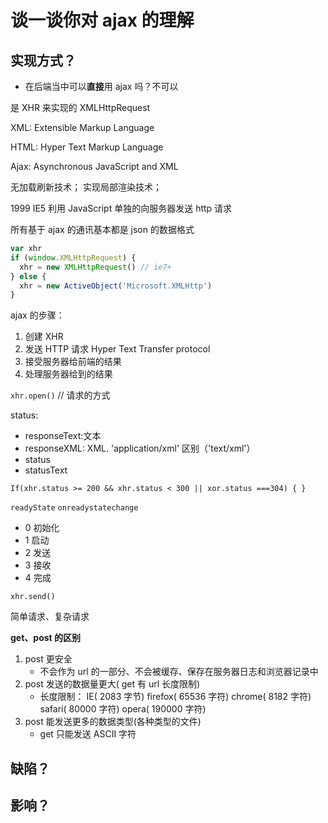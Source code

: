 # 谈一谈你对 ajax 的理解

## 实现方式？

- 在后端当中可以**直接**用 ajax 吗？不可以

是 XHR 来实现的   XMLHttpRequest

XML: Extensible Markup Language

HTML: Hyper Text Markup Language

Ajax: Asynchronous JavaScript and XML



无加载刷新技术； 实现局部渲染技术；

1999 IE5 利用 JavaScript 单独的向服务器发送 http 请求



所有基于 ajax 的通讯基本都是 json 的数据格式



```javascript
var xhr
if (window.XMLHttpRequest) {
  xhr = new XMLHttpRequest() // ie7+
} else {
  xhr = new ActiveObject('Microsoft.XMLHttp')
}
```



ajax 的步骤：

1. 创建 XHR
2. 发送 HTTP 请求 Hyper Text Transfer protocol
3. 接受服务器给前端的结果
4. 处理服务器给到的结果

`xhr.open()`  // 请求的方式

status:

- responseText:文本
- responseXML: XML.      'application/xml'   区别（'text/xml'）
- status
- statusText

`If(xhr.status >= 200 && xhr.status < 300 || xor.status ===304) { }`

`readyState`		`onreadystatechange`

- 0 初始化
- 1 启动
- 2 发送
- 3 接收
- 4 完成

`xhr.send()`

简单请求、复杂请求

**get、post 的区别**

1. post 更安全
   - 不会作为 url 的一部分、不会被缓存、保存在服务器日志和浏览器记录中
2. post 发送的数据量更大( get 有 url 长度限制)
   - 长度限制： IE( 2083 字节)	firefox( 65536 字符)	chrome( 8182 字符)	safari( 80000 字符)	opera( 190000 字符)
3. post 能发送更多的数据类型(各种类型的文件)
   - get 只能发送 ASCII 字符

## 缺陷？



## 影响？

